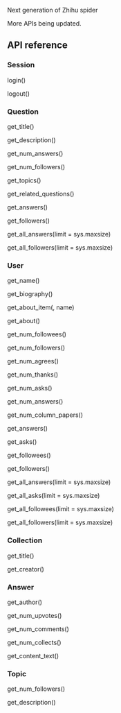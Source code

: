 Next generation of Zhihu spider

More APIs being updated.

<h2>API reference</h2>

<h3>Session</h3>

login()

logout()


<h3>Question</h3>

get_title()

get_description()

get_num_answers()

get_num_followers()

get_topics()

get_related_questions()

get_answers()

get_followers()

get_all_answers(limit = sys.maxsize)

get_all_followers(limit = sys.maxsize)



<h3>User</h3>

get_name()

get_biography()

get_about_item(, name)

get_about()

get_num_followees()

get_num_followers()

get_num_agrees()

get_num_thanks()

get_num_asks()

get_num_answers()

get_num_column_papers()

get_answers()

get_asks()

get_followees()

get_followers()

get_all_answers(limit = sys.maxsize)

get_all_asks(limit = sys.maxsize)

get_all_followees(limit = sys.maxsize)

get_all_followers(limit = sys.maxsize)



<h3>Collection</h3>

get_title()

get_creator()



<h3>Answer</h3>

get_author()

get_num_upvotes()

get_num_comments()

get_num_collects()

get_content_text()



<h3>Topic</h3>

get_num_followers()

get_description()
